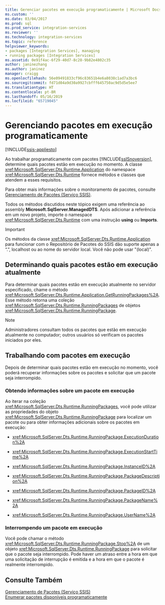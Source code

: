 ```yaml
---
title: Gerenciar pacotes em execução programaticamente | Microsoft Docs
ms.custom: ''
ms.date: 03/04/2017
ms.prod: sql
ms.prod_service: integration-services
ms.reviewer: ''
ms.technology: integration-services
ms.topic: reference
helpviewer_keywords:
- packages [Integration Services], managing
- running packages [Integration Services]
ms.assetid: 0e91f4ac-6f29-40d7-8c28-9b82e4802c35
author: janinezhang
ms.author: janinez
manager: craigg
ms.openlocfilehash: 56e09491833cf96c83651b4e6a8038c1ad7a3bc6
ms.sourcegitcommit: fd71d04a9d30a9927cbfff645750ac9d5d5e5ee7
ms.translationtype: HT
ms.contentlocale: pt-BR
ms.lasthandoff: 05/16/2019
ms.locfileid: "65719045"
---
```

# <a name="managing-running-packages-programmatically"></a>Gerenciando pacotes em execução programaticamente

[!INCLUDE[ssis-appliesto](../../includes/ssis-appliesto-ssvrpluslinux-asdb-asdw-xxx.md)]


  Ao trabalhar programaticamente com pacotes [!INCLUDE[ssISnoversion](../../includes/ssisnoversion-md.md)], determine quais pacotes estão em execução no momento. A classe <xref:Microsoft.SqlServer.Dts.Runtime.Application> do namespace <xref:Microsoft.SqlServer.Dts.Runtime> fornece métodos e classes que atendem a esses requisitos.  
  
 Para obter mais informações sobre o monitoramento de pacotes, consulte [Gerenciamento de Pacotes &#40;Serviço SSIS&#41;](../../integration-services/service/package-management-ssis-service.md).  
  
 Todos os métodos discutidos neste tópico exigem uma referência ao assembly **Microsoft.SqlServer.ManagedDTS**. Após adicionar a referência em um novo projeto, importe o namespace <xref:Microsoft.SqlServer.Dts.Runtime> com uma instrução **using** ou **Imports**.  
  
> [!IMPORTANT]  
>  Os métodos da classe <xref:Microsoft.SqlServer.Dts.Runtime.Application> para funcionar com o Repositório de Pacotes do SSIS dão suporte apenas a “.”, localhost ou ao nome do servidor local. Você não pode usar "(local)".  
  
## <a name="determining-which-packages-are-currently-running"></a>Determinando quais pacotes estão em execução atualmente  
 Para determinar quais pacotes estão em execução atualmente no servidor especificado, chame o método <xref:Microsoft.SqlServer.Dts.Runtime.Application.GetRunningPackages%2A>. Esse método retorna uma coleção <xref:Microsoft.SqlServer.Dts.Runtime.RunningPackages> de objetos <xref:Microsoft.SqlServer.Dts.Runtime.RunningPackage>.  
  
> [!NOTE]  
>  Administradores consultam todos os pacotes que estão em execução atualmente no computador; outros usuários só verificam os pacotes iniciados por eles.  
  
## <a name="working-with-running-packages"></a>Trabalhando com pacotes em execução  
 Depois de determinar quais pacotes estão em execução no momento, você poderá recuperar informações sobre os pacotes e solicitar que um pacote seja interrompido.  
  
### <a name="getting-information-about-a-running-package"></a>Obtendo informações sobre um pacote em execução  
 Ao iterar na coleção <xref:Microsoft.SqlServer.Dts.Runtime.RunningPackages>, você pode utilizar as propriedades do objeto <xref:Microsoft.SqlServer.Dts.Runtime.RunningPackage> para localizar um pacote ou para obter informações adicionais sobre os pacotes em execução:  
  
-   <xref:Microsoft.SqlServer.Dts.Runtime.RunningPackage.ExecutionDuration%2A>  
  
-   <xref:Microsoft.SqlServer.Dts.Runtime.RunningPackage.ExecutionStartTime%2A>  
  
-   <xref:Microsoft.SqlServer.Dts.Runtime.RunningPackage.InstanceID%2A>  
  
-   <xref:Microsoft.SqlServer.Dts.Runtime.RunningPackage.PackageDescription%2A>  
  
-   <xref:Microsoft.SqlServer.Dts.Runtime.RunningPackage.PackageID%2A>  
  
-   <xref:Microsoft.SqlServer.Dts.Runtime.RunningPackage.PackageName%2A>  
  
-   <xref:Microsoft.SqlServer.Dts.Runtime.RunningPackage.UserName%2A>  
  
### <a name="stopping-a-running-package"></a>Interrompendo um pacote em execução  
 Você pode chamar o método <xref:Microsoft.SqlServer.Dts.Runtime.RunningPackage.Stop%2A> de um objeto <xref:Microsoft.SqlServer.Dts.Runtime.RunningPackage> para solicitar que o pacote seja interrompido. Pode haver um atraso entre a hora em que uma solicitação de interrupção é emitida e a hora em que o pacote é realmente interrompido.  
  
## <a name="see-also"></a>Consulte Também  
 [Gerenciamento de Pacotes &#40;Serviço SSIS&#41;](../../integration-services/service/package-management-ssis-service.md)   
 [Enumerar pacotes disponíveis programaticamente](../../integration-services/run-manage-packages-programmatically/enumerating-available-packages-programmatically.md)  
  
  
